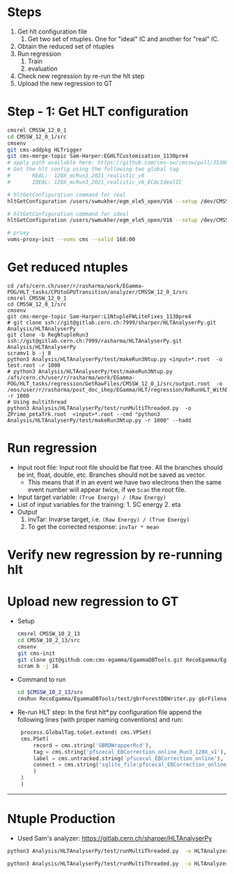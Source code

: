 # Steps

1. Get hlt configuration file
    1. Get two set of ntuples. One for "ideal" IC and another for "real" IC.
2. Obtain the reduced set of ntuples
3. Run regression
    1. Train
    2. evaluation
4. Check new regression by re-run the hlt step
5. Upload the new regression to GT

# Step - 1: Get HLT configuration

```bash
cmsrel CMSSW_12_0_1
cd CMSSW_12_0_1/src
cmsenv
git cms-addpkg HLTrigger
git cms-merge-topic Sam-Harper:EGHLTCustomisation_1130pre4
# apply path available here: https://github.com/cms-sw/cmssw/pull/35368/files
# Get the hlt config using the following two global tag
#       REAL:  120X_mcRun3_2021_realistic_v6
#       IDEAL: 120X_mcRun3_2021_realistic_v6_ECALIdealIC

# hltGetConfiguration command for real
hltGetConfiguration /users/swmukher/egm_ele5_open/V16 --setup /dev/CMSSW_12_0_0/GRun/V6 --globaltag 120X_mcRun3_2021_realistic_v6 --input root://cms-xrd-global.cern.ch///store/mc/Run3Winter21DRMiniAOD/DoubleElectron_Pt-1To300-gun/GEN-SIM-DIGI-RAW/FlatPU0to80FEVT_112X_mcRun3_2021_realistic_v16-v3/120000/0019ce34-a026-4ec0-83a5-3094586bce59.root --mc --process MYHLT --prescale none --max-events 50 --eras Run3 --output none --customise HLTrigger/Configuration/customizeHLTforEGamma.customiseEGammaMenuDev > hlt_real.py

# hltGetConfiguration command for ideal
hltGetConfiguration /users/swmukher/egm_ele5_open/V16 --setup /dev/CMSSW_12_0_0/GRun/V6 --globaltag auto:120X_mcRun3_2021_realistic_v6_ECALIdealIC --input root://cms-xrd-global.cern.ch///store/mc/Run3Winter21DRMiniAOD/DoubleElectron_Pt-1To300-gun/GEN-SIM-DIGI-RAW/FlatPU0to80FEVT_112X_mcRun3_2021_realistic_v16-v3/120000/0019ce34-a026-4ec0-83a5-3094586bce59.root --mc --process MYHLT --prescale none --max-events 50 --eras Run3 --output none --customise HLTrigger/Configuration/customizeHLTforEGamma.customiseEGammaMenuDev  > hlt_ideal.py

# proxy
voms-proxy-init --voms cms --valid 168:00
```

# Get reduced ntuples

```
cd /afs/cern.ch/user/r/rasharma/work/EGamma-POG/HLT_tasks/CPUtoGPUTransition/analyzer/CMSSW_12_0_1/src
cmsrel CMSSW_12_0_1
cd CMSSW_12_0_1/src
cmsenv
git cms-merge-topic Sam-Harper:L1NtupleFWLiteFixes_1130pre4
# git clone ssh://git@gitlab.cern.ch:7999/sharper/HLTAnalyserPy.git Analysis/HLTAnalyserPy
git clone -b RegNtupleRun3 ssh://git@gitlab.cern.ch:7999/rasharma/HLTAnalyserPy.git Analysis/HLTAnalyserPy
scramv1 b -j 8
python3 Analysis/HLTAnalyserPy/test/makeRun3Ntup.py <input>*.root  -o test.root -r 1000
# python3 Analysis/HLTAnalyserPy/test/makeRun3Ntup.py /afs/cern.ch/user/r/rasharma/work/EGamma-POG/HLT_tasks/regression/GetRawFiles/CMSSW_12_0_1/src/output.root  -o /eos/user/r/rasharma/post_doc_ihep/EGamma/HLT/regression/ReRunHLT_WithDB/pfscecal_EBCorrection_online_Run3_120X_v1.root -r 1000
# Using multithread
python3 Analysis/HLTAnalyserPy/test/runMultiThreaded.py  -o ZPrime_petaTrk.root  <input>*.root --cmd "python3 Analysis/HLTAnalyserPy/test/makeRun3Ntup.py -r 1000" --hadd
```

# Run regression

- Input root file: Input root file should be flat tree. All the branches should be int, float, double, etc. Branches should not be saved as vector.
    - This means that if in an event we have two electrons then the same event number will appear twice, if we `Scan` the root file.
- Input target variable: `(True Energy) / (Raw Energy)`
- List of input variables for the training:
      1. SC energy
      2. eta
- Output
    1. invTar: Invarse target, i.e. `(Raw Energy) / (True Energy)`
    2. To get the corrected response: `invTar * mean`


# Verify new regression by re-running hlt

# Upload new regression to GT

- Setup
    ```bash
    cmsrel CMSSW_10_2_13
    cd CMSSW_10_2_13/src
    cmsenv
    git cms-init
    git clone git@github.com:cms-egamma/EgammaDBTools.git RecoEgamma/EgammaDBTools
    scram b -j 16
    ```

- Command to run
    ```bash
    cd $CMSSW_10_2_13/src
    cmsRun RecoEgamma/EgammaDBTools/test/gbrForestDBWriter.py gbrFilename=/eos/user/r/rasharma/post_doc_ihep/EGamma/HLT/regression/MainNtuples_v2/results/resultsSC_MainNtuples_FullSelection_FlatNtuple/Run3HLT_RealIC_RealTraining_stdVar_stdCuts_EB_ntrees1500_results.root fileLabel=EBCorrection dbTag=pfscecal_EBCorrection_online_Run3_120X_v1 dbLabel=pfscecal_EBCorrection_online dbFilename=/eos/user/r/rasharma/post_doc_ihep/EGamma/HLT/regression/MainNtuples_v2/dbFiles/pfscecal_EBCorrection_online_Run3_120X_v1
    ```
- Re-run HLT step: In the first hlt\*.py configuration file append the following lines (with proper naming conventions) and run:

   ```python
    process.GlobalTag.toGet.extend( cms.VPSet(
    cms.PSet(
        record = cms.string('GBRDWrapperRcd'),
        tag = cms.string('pfscecal_EBCorrection_online_Run3_120X_v1'),
        label = cms.untracked.string('pfscecal_EBCorrection_online'),
        connect = cms.string('sqlite_file:pfscecal_EBCorrection_online_Run3_120X_v1.db')
        )
    )
    )
   ```

-----



# Ntuple Production

- Used Sam's analyzer: https://gitlab.cern.ch/sharper/HLTAnalyserPy

```bash
python3 Analysis/HLTAnalyserPy/test/runMultiThreaded.py  -o HLTAnalyzerTree_REAL.root /eos/cms/store/group/phys_egamma/arun/run3_egamma_hlt/DoubleElectron_Pt-1To300-gun/winter21/211008_134201_REAL/0000/output_1*.root --cmd "python3 Analysis/HLTAnalyserPy/test/makeRun3Ntup.py -r 1000" --hadd

python3 Analysis/HLTAnalyserPy/test/runMultiThreaded.py  -o HLTAnalyzerTree_IDEAL.root /eos/cms/store/group/phys_egamma/arun/run3_egamma_hlt/DoubleElectron_Pt-1To300-gun/winter21/211008_134201_IDEAL/0000/output_1*.root --cmd "python3 Analysis/HLTAnalyserPy/test/makeRun3Ntup.py -r 1000" --hadd

```
